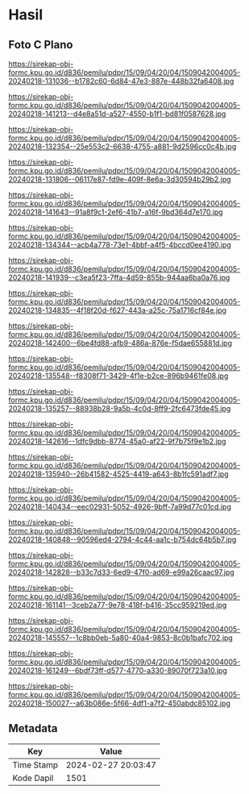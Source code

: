 # Hasil

## Foto C Plano

https://sirekap-obj-formc.kpu.go.id/d836/pemilu/pdpr/15/09/04/20/04/1509042004005-20240218-131036--b1782c60-6d84-47e3-887e-448b32fa6408.jpg

https://sirekap-obj-formc.kpu.go.id/d836/pemilu/pdpr/15/09/04/20/04/1509042004005-20240218-141213--d4e8a51d-a527-4550-b1f1-bd81f0587628.jpg

https://sirekap-obj-formc.kpu.go.id/d836/pemilu/pdpr/15/09/04/20/04/1509042004005-20240218-132354--25e553c2-6638-4755-a881-9d2596cc0c4b.jpg

https://sirekap-obj-formc.kpu.go.id/d836/pemilu/pdpr/15/09/04/20/04/1509042004005-20240218-131806--06117e87-fd9e-409f-8e6a-3d30594b29b2.jpg

https://sirekap-obj-formc.kpu.go.id/d836/pemilu/pdpr/15/09/04/20/04/1509042004005-20240218-141643--91a8f9c1-2ef6-41b7-a16f-9bd364d7e170.jpg

https://sirekap-obj-formc.kpu.go.id/d836/pemilu/pdpr/15/09/04/20/04/1509042004005-20240218-134344--acb4a778-73e1-4bbf-a4f5-4bccd0ee4190.jpg

https://sirekap-obj-formc.kpu.go.id/d836/pemilu/pdpr/15/09/04/20/04/1509042004005-20240218-141939--c3ea5f23-7ffa-4d59-855b-944aa6ba0a76.jpg

https://sirekap-obj-formc.kpu.go.id/d836/pemilu/pdpr/15/09/04/20/04/1509042004005-20240218-134835--4f18f20d-f627-443a-a25c-75a1716cf84e.jpg

https://sirekap-obj-formc.kpu.go.id/d836/pemilu/pdpr/15/09/04/20/04/1509042004005-20240218-142400--6be4fd88-afb9-486a-876e-f5dae655881d.jpg

https://sirekap-obj-formc.kpu.go.id/d836/pemilu/pdpr/15/09/04/20/04/1509042004005-20240218-135548--f8308f71-3429-4f1e-b2ce-896b9461fe08.jpg

https://sirekap-obj-formc.kpu.go.id/d836/pemilu/pdpr/15/09/04/20/04/1509042004005-20240218-135257--88938b28-9a5b-4c0d-8ff9-2fc6473fde45.jpg

https://sirekap-obj-formc.kpu.go.id/d836/pemilu/pdpr/15/09/04/20/04/1509042004005-20240218-142616--1dfc9dbb-8774-45a0-af22-9f7b75f9e1b2.jpg

https://sirekap-obj-formc.kpu.go.id/d836/pemilu/pdpr/15/09/04/20/04/1509042004005-20240218-135940--26b41582-4525-4419-a643-8b1fc591adf7.jpg

https://sirekap-obj-formc.kpu.go.id/d836/pemilu/pdpr/15/09/04/20/04/1509042004005-20240218-140434--eec02931-5052-4926-9bff-7a99d77c01cd.jpg

https://sirekap-obj-formc.kpu.go.id/d836/pemilu/pdpr/15/09/04/20/04/1509042004005-20240218-140848--90596ed4-2794-4c44-aa1c-b754dc64b5b7.jpg

https://sirekap-obj-formc.kpu.go.id/d836/pemilu/pdpr/15/09/04/20/04/1509042004005-20240218-142828--b33c7d33-6ed9-47f0-ad69-e99a26caac97.jpg

https://sirekap-obj-formc.kpu.go.id/d836/pemilu/pdpr/15/09/04/20/04/1509042004005-20240218-161141--3ceb2a77-9e78-418f-b416-35cc959219ed.jpg

https://sirekap-obj-formc.kpu.go.id/d836/pemilu/pdpr/15/09/04/20/04/1509042004005-20240218-145557--1c8bb0eb-5a80-40a4-9853-8c0b1bafc702.jpg

https://sirekap-obj-formc.kpu.go.id/d836/pemilu/pdpr/15/09/04/20/04/1509042004005-20240218-161249--6bdf73ff-d577-4770-a330-89070f723a10.jpg

https://sirekap-obj-formc.kpu.go.id/d836/pemilu/pdpr/15/09/04/20/04/1509042004005-20240218-150027--a63b086e-5f66-4df1-a7f2-450abdc85102.jpg


## Metadata

| Key        | Value               |
| ---------- | ------------------- |
| Time Stamp | 2024-02-27 20:03:47 |
| Kode Dapil | 1501                |



